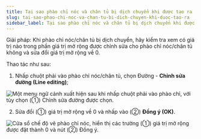 ```yaml
---
title: Tại sao phào chỉ nóc và chân tủ bị dịch chuyển khi được tạo ra
slug: tai-sao-phao-chi-noc-va-chan-tu-bi-dich-chuyen-khi-duoc-tao-ra
sidebar_label: Tại sao phào chỉ nóc và chân tủ bị dịch chuyển khi được tạo ra
---
```


Giải pháp: Khi phào chỉ nóc/chân tủ bị dịch chuyển, hãy kiểm tra xem có giá trị nào trong phần giá trị mở rộng được chỉnh sửa cho phào chỉ nóc/chân tủ không và sửa đổi giá trị mở rộng về 0.

Thao tác như sau:

1. Nhấp chuột phải vào phào chỉ nóc/chân tủ, chọn Đường - **Chỉnh sửa đường (Line editing)**;

![Một menu ngữ cảnh xuất hiện sau khi nhấp chuột phải vào phào chỉ, với tùy chọn (①) Chỉnh sửa đường được chọn.](https://storage.googleapis.com/jegavn_kb/images/83a048a3-0c2c-4bb2-a41e-ab37210698b5.png)

2. Sửa đổi (①) giá trị mở rộng về 0 và nhấp vào (②) **Đồng ý (OK)**.

![Cửa sổ chế độ vẽ phào chỉ nóc, hiển thị các trường (①) giá trị mở rộng được đặt thành 0 và nút (②) Đồng ý.](https://storage.googleapis.com/jegavn_kb/images/6dd32978-0686-44c9-9d2c-d5710273e869.png)